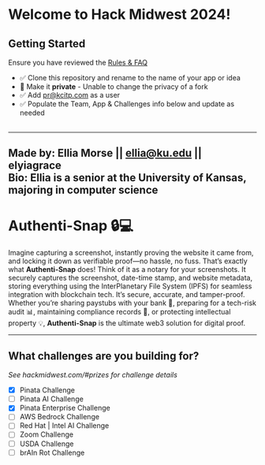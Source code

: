 # Welcome to Hack Midwest 2024!
## Getting Started
Ensure you have reviewed the [Rules & FAQ](https://hackmidwest.com/#faq)
- ✅  Clone this repository and rename to the name of your app or idea
- 🚫   Make it **private** - Unable to change the privacy of a fork
- ✅  Add pr@kcitp.com as a user
- ✅ Populate the Team, App & Challenges info below and update as needed
<br /><br />
---
**Made by**: Ellia Morse || ellia@ku.edu || elyiagrace  
**Bio**: Ellia is a senior at the University of Kansas, majoring in computer science
---

# Authenti-Snap 🔒💻  
Imagine capturing a screenshot, instantly proving the website it came from, and locking it down as verifiable proof—no hassle, no fuss. That’s exactly what **Authenti-Snap** does! Think of it as a notary for your screenshots. It securely captures the screenshot, date-time stamp, and website metadata, storing everything using the InterPlanetary File System (IPFS) for seamless integration with blockchain tech. It’s secure, accurate, and tamper-proof. Whether you’re sharing paystubs with your bank 🏦, preparing for a tech-risk audit 📊, maintaining compliance records 📑, or protecting intellectual property 💡, **Authenti-Snap** is the ultimate web3 solution for digital proof.

---
## What challenges are you building for?
*See hackmidwest.com/#prizes for challenge details*
- [X]  Pinata Challenge
- [ ]  Pinata AI Challenge
- [X]  Pinata Enterprise Challenge
- [ ]  AWS Bedrock Challenge
- [ ]  Red Hat | Intel AI Challenge
- [ ]  Zoom Challenge
- [ ]  USDA Challenge
- [ ]  brAIn Rot Challenge
<br /><br />
